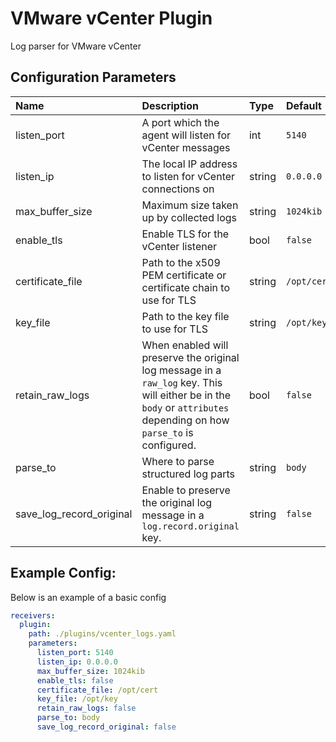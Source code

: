 # VMware vCenter Plugin

Log parser for VMware vCenter

## Configuration Parameters

| Name                     | Description                                                                                                                                                          | Type   | Default     | Required | Values               |
| :----------------------- | :------------------------------------------------------------------------------------------------------------------------------------------------------------------- | :----- | :---------- | :------- | :------------------- |
| listen_port              | A port which the agent will listen for vCenter messages                                                                                                              | int    | `5140`      | false    |                      |
| listen_ip                | The local IP address to listen for vCenter connections on                                                                                                            | string | `0.0.0.0`   | false    |                      |
| max_buffer_size          | Maximum size taken up by collected logs                                                                                                                              | string | `1024kib`   | false    |                      |
| enable_tls               | Enable TLS for the vCenter listener                                                                                                                                  | bool   | `false`     | false    |                      |
| certificate_file         | Path to the x509 PEM certificate or certificate chain to use for TLS                                                                                                 | string | `/opt/cert` | false    |                      |
| key_file                 | Path to the key file to use for TLS                                                                                                                                  | string | `/opt/key`  | false    |                      |
| retain_raw_logs          | When enabled will preserve the original log message in a `raw_log` key. This will either be in the `body` or `attributes` depending on how `parse_to` is configured. | bool   | `false`     | false    |                      |
| parse_to                 | Where to parse structured log parts                                                                                                                                  | string | `body`      | false    | `body`, `attributes` |
| save_log_record_original | Enable to preserve the original log message in a `log.record.original` key.                                                                                          | string | `false`     | false    |                      |

## Example Config:

Below is an example of a basic config

```yaml
receivers:
  plugin:
    path: ./plugins/vcenter_logs.yaml
    parameters:
      listen_port: 5140
      listen_ip: 0.0.0.0
      max_buffer_size: 1024kib
      enable_tls: false
      certificate_file: /opt/cert
      key_file: /opt/key
      retain_raw_logs: false
      parse_to: body
      save_log_record_original: false
```
